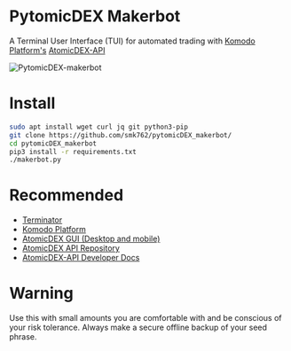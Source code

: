 # PytomicDEX Makerbot

A Terminal User Interface (TUI) for automated trading with [Komodo Platform's](https://komodoplatform.com/) [AtomicDEX-API](https://github.com/KomodoPlatform/atomicDEX-API)


![PytomicDEX-makerbot](https://user-images.githubusercontent.com/35845239/147382522-b35fa70d-60ad-41c5-a091-d864a6750cfb.png)


# Install

```bash
sudo apt install wget curl jq git python3-pip
git clone https://github.com/smk762/pytomicDEX_makerbot/
cd pytomicDEX_makerbot
pip3 install -r requirements.txt
./makerbot.py
```

# Recommended

- [Terminator](https://www.linuxshelltips.com/terminator-terminal-emulator/)
- [Komodo Platform](https://komodoplatform.com/)
- [AtomicDEX GUI (Desktop and mobile)](https://www.atomicdex.io/)
- [AtomicDEX API Repository](https://github.com/KomodoPlatform/atomicDEX-API/)
- [AtomicDEX-API Developer Docs](https://developers.komodoplatform.com/basic-docs/atomicdex/introduction-to-atomicdex.html)

# Warning

Use this with small amounts you are comfortable with and be conscious of your risk tolerance. Always make a secure offline backup of your seed phrase. 
